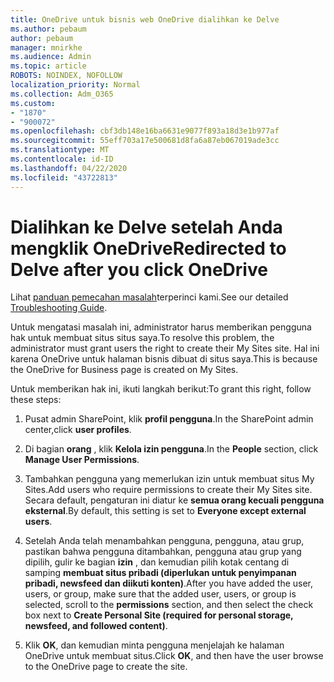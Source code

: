 ```yaml
---
title: OneDrive untuk bisnis web OneDrive dialihkan ke Delve
ms.author: pebaum
author: pebaum
manager: mnirkhe
ms.audience: Admin
ms.topic: article
ROBOTS: NOINDEX, NOFOLLOW
localization_priority: Normal
ms.collection: Adm_O365
ms.custom:
- "1870"
- "900072"
ms.openlocfilehash: cbf3db148e16ba6631e9077f893a18d3e1b977af
ms.sourcegitcommit: 55eff703a17e500681d8fa6a87eb067019ade3cc
ms.translationtype: MT
ms.contentlocale: id-ID
ms.lasthandoff: 04/22/2020
ms.locfileid: "43722813"
---
```

# <a name="redirected-to-delve-after-you-click-onedrive"></a><span data-ttu-id="5974d-102">Dialihkan ke Delve setelah Anda mengklik OneDrive</span><span class="sxs-lookup"><span data-stu-id="5974d-102">Redirected to Delve after you click OneDrive</span></span>

<span data-ttu-id="5974d-103">Lihat [panduan pemecahan masalah](https://docs.microsoft.com/sharepoint/support/sites/troubleshooting-guide-for-sites-stopped-at-provisioning)terperinci kami.</span><span class="sxs-lookup"><span data-stu-id="5974d-103">See our detailed [Troubleshooting Guide](https://docs.microsoft.com/sharepoint/support/sites/troubleshooting-guide-for-sites-stopped-at-provisioning).</span></span>

<span data-ttu-id="5974d-104">Untuk mengatasi masalah ini, administrator harus memberikan pengguna hak untuk membuat situs situs saya.</span><span class="sxs-lookup"><span data-stu-id="5974d-104">To resolve this problem, the administrator must grant users the right to create their My Sites site.</span></span> <span data-ttu-id="5974d-105">Hal ini karena OneDrive untuk halaman bisnis dibuat di situs saya.</span><span class="sxs-lookup"><span data-stu-id="5974d-105">This is because the OneDrive for Business page is created on My Sites.</span></span>

<span data-ttu-id="5974d-106">Untuk memberikan hak ini, ikuti langkah berikut:</span><span class="sxs-lookup"><span data-stu-id="5974d-106">To grant this right, follow these steps:</span></span>

1. <span data-ttu-id="5974d-107">Pusat admin SharePoint, klik **profil pengguna**.</span><span class="sxs-lookup"><span data-stu-id="5974d-107">In the SharePoint admin center,click **user profiles**.</span></span>

2. <span data-ttu-id="5974d-108">Di bagian **orang** , klik **Kelola izin pengguna**.</span><span class="sxs-lookup"><span data-stu-id="5974d-108">In the **People** section, click **Manage User Permissions**.</span></span>

3. <span data-ttu-id="5974d-109">Tambahkan pengguna yang memerlukan izin untuk membuat situs My Sites.</span><span class="sxs-lookup"><span data-stu-id="5974d-109">Add users who require permissions to create their My Sites site.</span></span> <span data-ttu-id="5974d-110">Secara default, pengaturan ini diatur ke **semua orang kecuali pengguna eksternal**.</span><span class="sxs-lookup"><span data-stu-id="5974d-110">By default, this setting is set to **Everyone except external users**.</span></span>

4. <span data-ttu-id="5974d-111">Setelah Anda telah menambahkan pengguna, pengguna, atau grup, pastikan bahwa pengguna ditambahkan, pengguna atau grup yang dipilih, gulir ke bagian **izin** , dan kemudian pilih kotak centang di samping **membuat situs pribadi (diperlukan untuk penyimpanan pribadi, newsfeed dan diikuti konten)**.</span><span class="sxs-lookup"><span data-stu-id="5974d-111">After you have added the user, users, or group, make sure that the added user, users, or group is selected, scroll to the **permissions** section, and then select the check box next to **Create Personal Site (required for personal storage, newsfeed, and followed content)**.</span></span>

5. <span data-ttu-id="5974d-112">Klik **OK**, dan kemudian minta pengguna menjelajah ke halaman OneDrive untuk membuat situs.</span><span class="sxs-lookup"><span data-stu-id="5974d-112">Click **OK**, and then have the user browse to the OneDrive page to create the site.</span></span>
